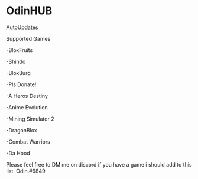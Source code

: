 # OdinHUB
AutoUpdates

Supported Games

-BloxFruits

-Shindo

-BloxBurg

-Pls Donate!

-A Heros Destiny

-Anime Evolution

-Mining Simulator 2

-DragonBlox

-Combat Warriors

-Da Hood


Please feel free to DM me on discord if you have a game i should add to this list. Odin.#6849
